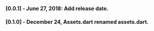 #### [0.0.1] - June 27, 2018: Add release date.
#### [0.1.0] - December 24, Assets.dart renamed assets.dart.